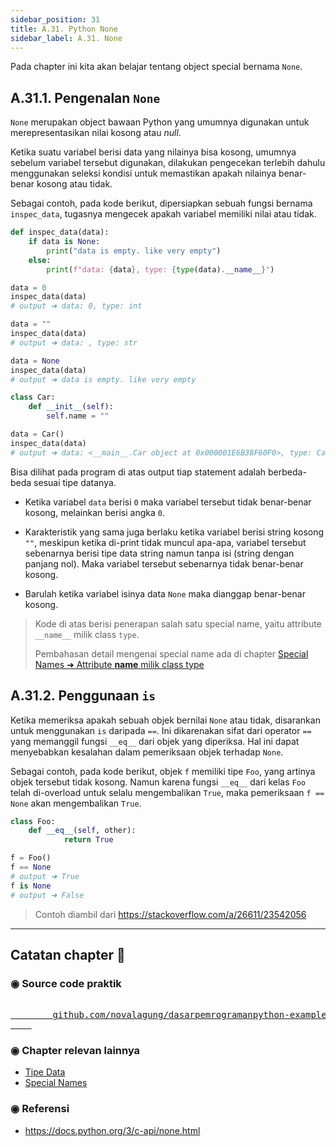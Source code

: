 ```yaml
---
sidebar_position: 31
title: A.31. Python None
sidebar_label: A.31. None
---
```


Pada chapter ini kita akan belajar tentang object special bernama `None`.

## A.31.1. Pengenalan `None`

`None` merupakan object bawaan Python yang umumnya digunakan untuk merepresentasikan nilai kosong atau *null*.

Ketika suatu variabel berisi data yang nilainya bisa kosong, umumnya sebelum variabel tersebut digunakan, dilakukan pengecekan terlebih dahulu menggunakan seleksi kondisi untuk memastikan apakah nilainya benar-benar kosong atau tidak.

Sebagai contoh, pada kode berikut, dipersiapkan sebuah fungsi bernama `inspec_data`, tugasnya mengecek apakah variabel memiliki nilai atau tidak.

```python
def inspec_data(data):
    if data is None:
        print("data is empty. like very empty")
    else:
        print(f"data: {data}, type: {type(data).__name__}")

data = 0
inspec_data(data)
# output ➜ data: 0, type: int

data = ""
inspec_data(data)
# output ➜ data: , type: str

data = None
inspec_data(data)
# output ➜ data is empty. like very empty

class Car:
    def __init__(self):
        self.name = ""

data = Car()
inspec_data(data)
# output ➜ data: <__main__.Car object at 0x000001E6B38F60F0>, type: Car
```

Bisa dilihat pada program di atas output tiap statement adalah berbeda-beda sesuai tipe datanya.

- Ketika variabel `data` berisi `0` maka variabel tersebut tidak benar-benar kosong, melainkan berisi angka `0`.

- Karakteristik yang sama juga berlaku ketika variabel berisi string kosong `""`, meskipun ketika di-print tidak muncul apa-apa, variabel tersebut sebenarnya berisi tipe data string namun tanpa isi (string dengan panjang nol). Maka variabel tersebut sebenarnya tidak benar-benar kosong.

- Barulah ketika variabel isinya data `None` maka dianggap benar-benar kosong.

> Kode di atas berisi penerapan salah satu special name, yaitu attribute `__name__` milik class `type`.
>
> Pembahasan detail mengenai special name ada di chapter [Special Names ➜ Attribute __name__ milik class type](/basic/special-names#a294-attribute-__name__-milik-class-type)

## A.31.2. Penggunaan `is`

Ketika memeriksa apakah sebuah objek bernilai `None` atau tidak, disarankan untuk menggunakan `is` daripada `==`.
Ini dikarenakan sifat dari operator `==` yang memanggil fungsi `__eq__` dari objek yang diperiksa.
Hal ini dapat menyebabkan kesalahan dalam pemeriksaan objek terhadap `None`.

Sebagai contoh, pada kode berikut, objek `f` memiliki tipe `Foo`, yang artinya objek tersebut tidak kosong. Namun karena fungsi `__eq__` dari kelas `Foo` telah di-overload untuk selalu mengembalikan `True`, maka pemeriksaan `f == None` akan mengembalikan `True`.
```python
class Foo:
    def __eq__(self, other):
            return True

f = Foo()
f == None
# output ➜ True
f is None
# output ➜ False
```
> Contoh diambil dari https://stackoverflow.com/a/26611/23542056

---

<div class="section-footnote">

## Catatan chapter 📑

### ◉ Source code praktik

<pre>
    <a href="https://github.com/novalagung/dasarpemrogramanpython-example/tree/master/none">
        github.com/novalagung/dasarpemrogramanpython-example/../none
    </a>
</pre>

### ◉ Chapter relevan lainnya

- [Tipe Data](/basic/tipe-data)
- [Special Names](/basic/special-names)

### ◉ Referensi

- https://docs.python.org/3/c-api/none.html

</div>
